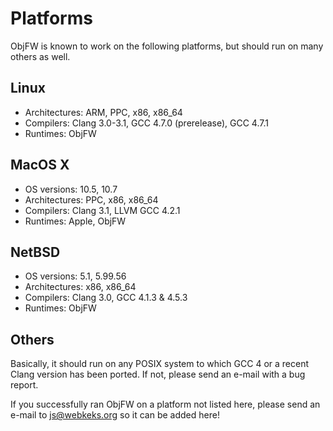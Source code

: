 Platforms
=========

ObjFW is known to work on the following platforms, but should run on many
others as well.


Linux
-----

  * Architectures: ARM, PPC, x86, x86_64
  * Compilers: Clang 3.0-3.1, GCC 4.7.0 (prerelease), GCC 4.7.1
  * Runtimes: ObjFW


MacOS X
-------

  * OS versions: 10.5, 10.7
  * Architectures: PPC, x86, x86_64
  * Compilers: Clang 3.1, LLVM GCC 4.2.1
  * Runtimes: Apple, ObjFW


NetBSD
------

  * OS versions: 5.1, 5.99.56
  * Architectures: x86, x86_64
  * Compilers: Clang 3.0, GCC 4.1.3 & 4.5.3
  * Runtimes: ObjFW


Others
------

Basically, it should run on any POSIX system to which GCC 4 or a recent Clang
version has been ported. If not, please send an e-mail with a bug report.

If you successfully ran ObjFW on a platform not listed here, please send an
e-mail to js@webkeks.org so it can be added here!
